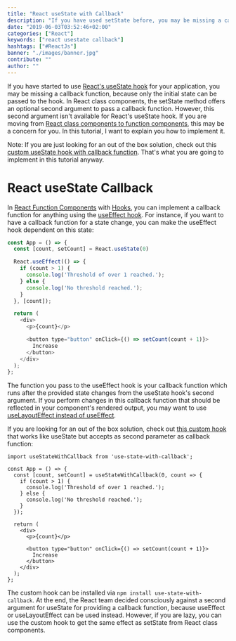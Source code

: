 ```yaml
---
title: "React useState with Callback"
description: "If you have used setState before, you may be missing a callback function for the useState hook. This tutorial explains how to implement it with useEffect ..."
date: "2019-06-03T03:52:46+02:00"
categories: ["React"]
keywords: ["react usestate callback"]
hashtags: ["#ReactJs"]
banner: "./images/banner.jpg"
contribute: ""
author: ""
---
```


<Sponsorship />

If you have started to use [React's useState hook](/react-usestate-hook) for your application, you may be missing a callback function, because only the initial state can be passed to the hook. In React class components, the setState method offers an optional second argument to pass a callback function. However, this second argument isn't available for React's useState hook. If you are moving from [React class components to function components](/react-hooks-migration/), this may be a concern for you. In this tutorial, I want to explain you how to implement it.

Note: If you are just looking for an out of the box solution, check out this [custom useState hook with callback function](https://github.com/the-road-to-learn-react/use-state-with-callback). That's what you are going to implement in this tutorial anyway.

# React useState Callback

In [React Function Components](/react-function-component/) with [Hooks](/react-hooks/), you can implement a callback function for anything using the [useEffect hook](/react-useeffect-hook). For instance, if you want to have a callback function for a state change, you can make the useEffect hook dependent on this state:

```javascript
const App = () => {
  const [count, setCount] = React.useState(0)

  React.useEffect(() => {
    if (count > 1) {
      console.log('Threshold of over 1 reached.');
    } else {
      console.log('No threshold reached.');
    }
  }, [count]);

  return (
    <div>
      <p>{count}</p>

      <button type="button" onClick={() => setCount(count + 1)}>
        Increase
      </button>
    </div>
  );
};
```

The function you pass to the useEffect hook is your callback function which runs after the provided state changes from the useState hook's second argument. If you perform changes in this callback function that should be reflected in your component's rendered output, you may want to use [useLayoutEffect instead of useEffect](/react-useeffect-vs-uselayouteffect).

If you are looking for an out of the box solution, check out [this custom hook](https://github.com/the-road-to-learn-react/use-state-with-callback) that works like useState but accepts as second parameter as callback function:

```javascript{1,4,5,6,7,8,9,10}
import useStateWithCallback from 'use-state-with-callback';

const App = () => {
  const [count, setCount] = useStateWithCallback(0, count => {
    if (count > 1) {
      console.log('Threshold of over 1 reached.');
    } else {
      console.log('No threshold reached.');
    }
  });

  return (
    <div>
      <p>{count}</p>

      <button type="button" onClick={() => setCount(count + 1)}>
        Increase
      </button>
    </div>
  );
};
```

The custom hook can be installed via `npm install use-state-with-callback`. At the end, the React team decided consciously against a second argument for useState for providing a callback function, because useEffect or useLayoutEffect can be used instead. However, if you are lazy, you can use the custom hook to get the same effect as setState from React class components.
